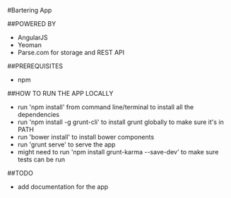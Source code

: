 #Bartering App

##POWERED BY

- AngularJS
- Yeoman
- Parse.com for storage and REST API

##PREREQUISITES
- npm

##HOW TO RUN THE APP LOCALLY
- run 'npm install' from command line/terminal to install all the dependencies
- run 'npm install -g grunt-cli' to install grunt globally to make sure it's in PATH
- run 'bower install' to install bower components
- run 'grunt serve' to serve the app
- might need to run 'npm install grunt-karma --save-dev' to make sure tests can be run

##TODO 
- add documentation for the app


